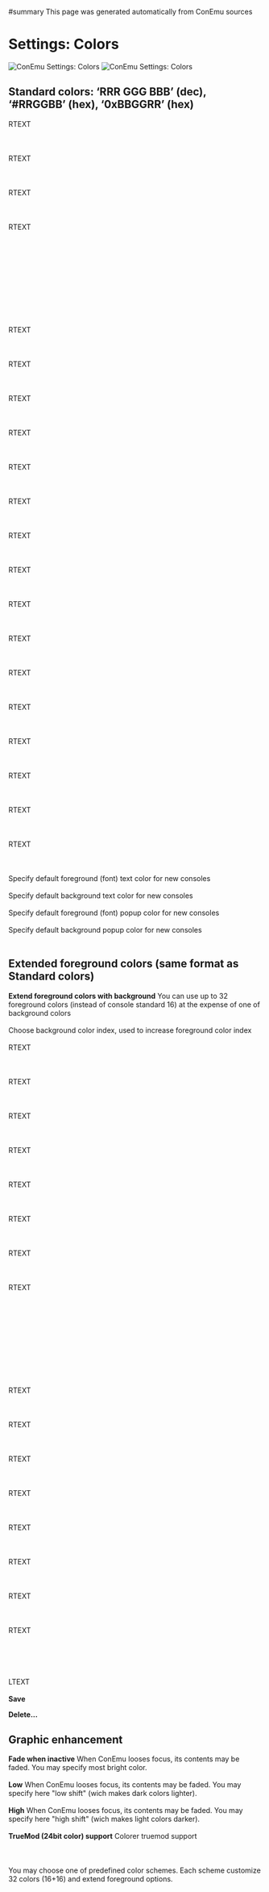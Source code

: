 ﻿#summary This page was generated automatically from ConEmu sources
<a href='Hidden comment:  IDD_SPG_COLORS '></a>
# Settings: Colors #
<img src='http://conemu-maximus5.googlecode.com/svn/files/Settings-Colors.png' title='ConEmu Settings: Colors'>

<img src='http://conemu-maximus5.googlecode.com/svn/files/Settings-Colors2.png' title='ConEmu Settings: Colors'>



<h2>Standard colors: ‘RRR GGG BBB’ (dec), ‘#RRGGBB’ (hex), ‘0xBBGGRR’ (hex)</h2>



RTEXT<br>
<br>
<br>
<br>
RTEXT<br>
<br>
<br>
<br>
RTEXT<br>
<br>
<br>
<br>
RTEXT<br>
<br>
<br>
<br>
<br>
<br>
<br>
<br>
<br>
<br>
<br>
<br>
RTEXT<br>
<br>
<br>
<br>
RTEXT<br>
<br>
<br>
<br>
RTEXT<br>
<br>
<br>
<br>
RTEXT<br>
<br>
<br>
<br>
RTEXT<br>
<br>
<br>
<br>
RTEXT<br>
<br>
<br>
<br>
RTEXT<br>
<br>
<br>
<br>
RTEXT<br>
<br>
<br>
<br>
RTEXT<br>
<br>
<br>
<br>
RTEXT<br>
<br>
<br>
<br>
RTEXT<br>
<br>
<br>
<br>
RTEXT<br>
<br>
<br>
<br>
RTEXT<br>
<br>
<br>
<br>
RTEXT<br>
<br>
<br>
<br>
RTEXT<br>
<br>
<br>
<br>
RTEXT<br>
<br>
<br>
<br>
Specify default foreground (font) text color for new consoles<br>
<br>
Specify default background text color for new consoles<br>
<br>
Specify default foreground (font) popup color for new consoles<br>
<br>
Specify default background popup color for new consoles<br>
<br>
<h2>Extended foreground colors (same format as Standard colors)</h2>

<b>Extend foreground colors with background</b> You can use up to 32 foreground colors (instead of console standard 16) at the expense of one of background colors<br>
<br>
Choose background color index, used to increase foreground color index<br>
<br>
RTEXT<br>
<br>
<br>
<br>
RTEXT<br>
<br>
<br>
<br>
RTEXT<br>
<br>
<br>
<br>
RTEXT<br>
<br>
<br>
<br>
RTEXT<br>
<br>
<br>
<br>
RTEXT<br>
<br>
<br>
<br>
RTEXT<br>
<br>
<br>
<br>
RTEXT<br>
<br>
<br>
<br>
<br>
<br>
<br>
<br>
<br>
<br>
<br>
<br>
RTEXT<br>
<br>
<br>
<br>
RTEXT<br>
<br>
<br>
<br>
RTEXT<br>
<br>
<br>
<br>
RTEXT<br>
<br>
<br>
<br>
RTEXT<br>
<br>
<br>
<br>
RTEXT<br>
<br>
<br>
<br>
RTEXT<br>
<br>
<br>
<br>
RTEXT<br>
<br>
<br>
<br>
<br>
<br>
LTEXT<br>
<br>
<b>Save</b>

<b>Delete...</b>

<h2>Graphic enhancement</h2>

<b>Fade when inactive</b> When ConEmu looses focus, its contents may be faded. You may specify most bright color.<br>
<br>
<b>Low</b> When ConEmu looses focus, its contents may be faded. You may specify here "low shift" (wich makes dark colors lighter).<br>
<br>
<b>High</b> When ConEmu looses focus, its contents may be faded. You may specify here "high shift" (wich makes light colors darker).<br>
<br>
<b>TrueMod (24bit color) support</b> Colorer truemod support<br>
<br>
<br>
<br>
You may choose one of predefined color schemes. Each scheme customize 32 colors (16+16) and extend foreground options.<br>
<br>
